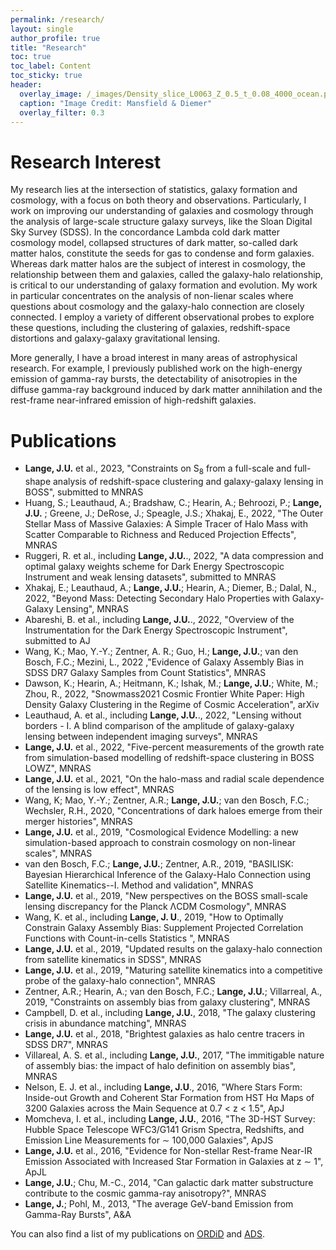 ```yaml
---
permalink: /research/
layout: single
author_profile: true
title: "Research"
toc: true
toc_label: Content
toc_sticky: true
header:
  overlay_image: /_images/Density_slice_L0063_Z_0.5_t_0.08_4000_ocean.png
  caption: "Image Credit: Mansfield & Diemer"
  overlay_filter: 0.3
---
```


# Research Interest

My research lies at the intersection of statistics, galaxy formation and cosmology, with a focus on both theory and observations. Particularly, I work on improving our understanding of galaxies and cosmology through the analysis of large-scale structure galaxy surveys, like the Sloan Digital Sky Survey (SDSS). In the concordance Lambda cold dark matter cosmology model, collapsed structures of dark matter, so-called dark matter halos, constitute the seeds for gas to condense and form galaxies. Whereas dark matter halos are the subject of interest in cosmology, the relationship between them and galaxies, called the galaxy-halo relationship, is critical to our understanding of galaxy formation and evolution. My work in particular concentrates on the analysis of non-lienar scales where questions about cosmology and the galaxy-halo connection are closely connected. I employ a variety of different observational probes to explore these questions, including the clustering of galaxies, redshift-space distortions and galaxy-galaxy gravitational lensing.

More generally, I have a broad interest in many areas of astrophysical research. For example, I previously published work on the high-energy emission of gamma-ray bursts, the detectability of anisotropies in the diffuse gamma-ray background induced by dark matter annihilation and the rest-frame near-infrared emission of high-redshift galaxies.

# Publications

* __Lange, J.U.__  et al., 2023, "Constraints on S<sub>8</sub> from a full-scale and full-shape analysis of redshift-space clustering and galaxy-galaxy lensing in BOSS", submitted to MNRAS
* Huang, S.; Leauthaud, A.; Bradshaw, C.; Hearin, A.; Behroozi, P.; __Lange, J.U.__ ; Greene, J.; DeRose, J.; Speagle, J.S.; Xhakaj, E., 2022, "The Outer Stellar Mass of Massive Galaxies: A Simple Tracer of Halo Mass with Scatter Comparable to Richness and Reduced Projection Effects", MNRAS
* Ruggeri, R. et al., including __Lange, J.U.__., 2022, "A data compression and optimal galaxy weights scheme for Dark Energy Spectroscopic Instrument and weak lensing datasets", submitted to MNRAS
* Xhakaj, E.; Leauthaud, A.; __Lange, J.U.__; Hearin, A.; Diemer, B.; Dalal, N., 2022, "Beyond Mass: Detecting Secondary Halo Properties with Galaxy-Galaxy Lensing", MNRAS
* Abareshi, B. et al., including __Lange, J.U.__., 2022, "Overview of the Instrumentation for the Dark Energy Spectroscopic Instrument", submitted to AJ
* Wang, K.; Mao, Y.-Y.; Zentner, A. R.; Guo, H.; __Lange, J.U.__; van den Bosch, F.C.; Mezini, L., 2022 ,"Evidence of Galaxy Assembly Bias in SDSS DR7 Galaxy Samples from Count Statistics", MNRAS
* Dawson, K.; Hearin, A.; Heitmann, K.; Ishak, M.; __Lange, J.U.__; White, M.; Zhou, R., 2022, "Snowmass2021 Cosmic Frontier White Paper: High Density Galaxy Clustering in the Regime of Cosmic Acceleration", arXiv
* Leauthaud, A. et al., including __Lange, J.U.__., 2022, "Lensing without borders - I. A blind comparison of the amplitude of galaxy-galaxy lensing between independent imaging surveys", MNRAS
* __Lange, J.U.__  et al., 2022, "Five-percent measurements of the growth rate from simulation-based modelling of redshift-space clustering in BOSS LOWZ", MNRAS
* __Lange, J.U.__  et al., 2021, "On the halo-mass and radial scale dependence of the lensing is low effect", MNRAS
*  Wang, K; Mao, Y.-Y.; Zentner, A.R.; __Lange, J.U.__; van den Bosch, F.C.; Wechsler, R.H., 2020, "Concentrations of dark haloes emerge from their merger histories", MNRAS
* __Lange, J.U.__  et al., 2019, "Cosmological Evidence Modelling: a new simulation-based approach to constrain cosmology on non-linear scales", MNRAS
* van den Bosch, F.C.; __Lange, J.U.__; Zentner, A.R., 2019, "BASILISK: Bayesian Hierarchical Inference of the Galaxy-Halo Connection using Satellite Kinematics--I. Method and validation", MNRAS
* __Lange, J.U.__  et al., 2019, "New perspectives on the BOSS small-scale lensing discrepancy for the Planck ΛCDM Cosmology", MNRAS
* Wang, K. et al., including __Lange, J. U__., 2019, "How to Optimally Constrain Galaxy Assembly Bias: Supplement Projected Correlation Functions with Count-in-cells Statistics ", MNRAS
* __Lange, J.U.__  et al., 2019, "Updated results on the galaxy-halo connection from satellite kinematics in SDSS", MNRAS
* __Lange, J.U.__  et al., 2019, "Maturing satellite kinematics into a competitive probe of the galaxy-halo connection", MNRAS
* Zentner, A.R.; Hearin, A.; van den Bosch, F.C.; __Lange, J.U.__; Villarreal, A., 2019, "Constraints on assembly bias from galaxy clustering", MNRAS
* Campbell, D. et al., including __Lange, J.U.__, 2018, "The galaxy clustering crisis in abundance matching", MNRAS
* __Lange, J.U.__  et al., 2018, "Brightest galaxies as halo centre tracers in SDSS DR7", MNRAS
* Villareal, A. S. et al., including __Lange, J.U.__, 2017, "The immitigable nature of assembly bias: the impact of halo definition on assembly bias", MNRAS
* Nelson, E. J. et al., including __Lange, J.U__., 2016, "Where Stars Form: Inside-out Growth and Coherent Star Formation from HST Hα Maps of 3200 Galaxies across the Main Sequence at 0.7 &lt; z &lt; 1.5", ApJ
* Momcheva, I. et al., including __Lange, J.U.__, 2016, "The 3D-HST Survey: Hubble Space Telescope WFC3/G141 Grism Spectra, Redshifts, and Emission Line Measurements for ∼ 100,000 Galaxies", ApJS
* __Lange, J.U.__ et al., 2016, "Evidence for Non-stellar Rest-frame Near-IR Emission Associated with Increased Star Formation in Galaxies at z ∼ 1", ApJL
* __Lange, J.U.__; Chu, M.-C., 2014, "Can galactic dark matter substructure contribute to the cosmic gamma-ray anisotropy?", MNRAS
* __Lange, J.__; Pohl, M., 2013, "The average GeV-band Emission from Gamma-Ray Bursts", A&A

You can also find a list of my publications on  [ORDiD](http://orcid.org/0000-0002-2450-1366) and [ADS](https://ui.adsabs.harvard.edu/#/public-libraries/NYc37mmySA2HdUg5pOzlrA).
